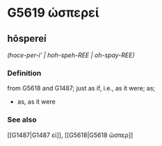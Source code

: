 # G5619 ὡσπερεί

## hōspereí

_(hoce-per-i' | hoh-speh-REE | oh-spay-REE)_

### Definition

from G5618 and G1487; just as if, i.e., as it were; as; 

- as, as it were

### See also

[[G1487|G1487 εἰ]], [[G5618|G5618 ὥσπερ]]
